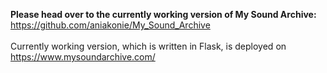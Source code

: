 <b>Please head over to the currently working version of My Sound Archive:</b>
<br>
https://github.com/aniakonie/My_Sound_Archive
<br><br>
Currently working version, which is written in Flask, is deployed on https://www.mysoundarchive.com/
